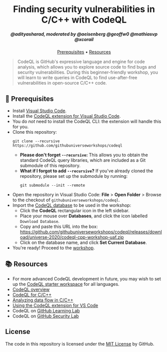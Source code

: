 <h1 align="center">Finding security vulnerabilities in C/C++ with CodeQL</h1>
<h5 align="center">@adityasharad, moderated by @aeisenberg @geoffw0 @mathiasvp @xcorail</h5>

<p align="center">
  <a href="#mega-prerequisites">Prerequisites</a> •  
  <a href="#books-resources">Resources</a>
</p>

> CodeQL is GitHub's expressive language and engine for code analysis, which allows you to explore source code to find bugs and security vulnerabilities. During this beginner-friendly workshop, you will learn to write queries in CodeQL to find use-after-free vulnerabilities in open-source C/C++ code.

## :mega: Prerequisites
- Install [Visual Studio Code](https://code.visualstudio.com/).
- Install the [CodeQL extension for Visual Studio Code](https://help.semmle.com/codeql/codeql-for-vscode/procedures/setting-up.html).
- You do _not_ need to install the CodeQL CLI: the extension will handle this for you.
- Clone this repository:
  ```
  git clone --recursive https://github.com/githubuniverseworkshops/codeql
  ```
  - **Please don't forget `--recursive`:** This allows you to obtain the standard CodeQL query libraries, which are included as a Git submodule of this repository.
  - **What if I forgot to add `--recursive`?** If you've already cloned the repository, please set up the submodule by running:
    ```
    git submodule --init --remote
    ```
- Open the repository in Visual Studio Code: **File** > **Open Folder** > Browse to the checkout of `githubuniverseworkshops/codeql`.
- Import the [CodeQL database](https://github.com/githubuniverseworkshops/codeql/releases/download/universe-2020/codeql-cpp-workshop-uaf.zip) to be used in the workshop:
  - Click the **CodeQL** rectangular icon in the left sidebar.
  - Place your mouse over **Databases**, and click the icon labelled `Download Database`.
  - Copy and paste this URL into the box: https://github.com/githubuniverseworkshops/codeql/releases/download/universe-2020/codeql-cpp-workshop-uaf.zip
  - Click on the database name, and click **Set Current Database**.
- You're ready! Proceed to the [workshop](workshop.md).

## :books: Resources
- For more advanced CodeQL development in future, you may wish to set up the [CodeQL starter workspace](https://codeql.github.com/docs/codeql-for-visual-studio-code/setting-up-codeql-in-visual-studio-code/#using-the-starter-workspace) for all languages.
- [CodeQL overview](https://codeql.github.com/docs/codeql-overview/)
- [CodeQL for C/C++](https://codeql.github.com/docs/codeql-language-guides/codeql-for-cpp/)
- [Analyzing data flow in C/C++](https://codeql.github.com/docs/codeql-language-guides/analyzing-data-flow-in-cpp/)
- [Using the CodeQL extension for VS Code](https://codeql.github.com/docs/codeql-for-visual-studio-code/)
- CodeQL on [GitHub Learning Lab](https://lab.github.com/search?q=codeql)
- CodeQL on [GitHub Security Lab](https://codeql.com)

## License

The code in this repository is licensed under the [MIT License](LICENSE) by GitHub.